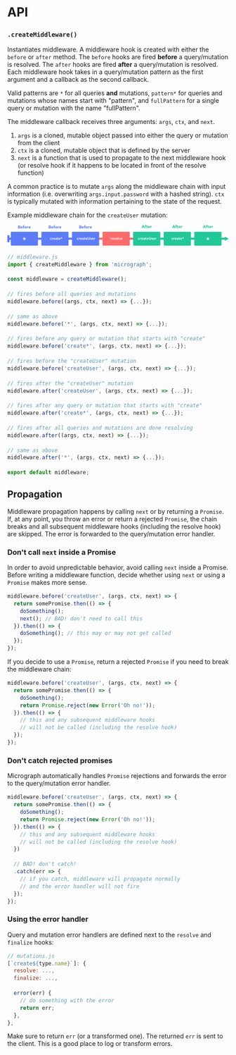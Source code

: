 # API
### `.createMiddleware()`
Instantiates middleware. A middleware hook is created with either the `before` or `after` method. The `before` hooks are fired **before** a query/mutation is resolved. The `after` hooks are fired **after** a query/mutation is resolved. Each middleware hook takes in a query/mutation pattern as the first argument and a callback as the second callback.

Valid patterns are `*` for all queries **and** mutations, `pattern*` for queries and mutations whose names start with "pattern", and `fullPattern` for a single query or mutation with the name "fullPattern".

The middleware callback receives three arguments: `args`, `ctx`, and `next`.

1. `args` is a cloned, mutable object passed into either the query or mutation from the client
2. `ctx` is a cloned, mutable object that is defined by the server
3. `next` is a function that is used to propagate to the next middleware hook (or resolve hook if it happens to be located in front of the resolve function)

A common practice is to mutate `args` along the middleware chain with input information (i.e. overwriting `args.input.password` with a hashed string). `ctx` is typically mutated with information pertaining to the state of the request.

Example middleware chain for the `createUser` mutation:

![Typical flow](../assets/chain.svg)

```javascript
// middleware.js
import { createMiddleware } from 'micrograph';

const middleware = createMiddleware();

// fires before all queries and mutations
middleware.before((args, ctx, next) => {...});

// same as above
middleware.before('*', (args, ctx, next) => {...});

// fires before any query or mutation that starts with "create"
middleware.before('create*', (args, ctx, next) => {...});

// fires before the "createUser" mutation
middleware.before('createUser', (args, ctx, next) => {...});

// fires after the "createUser" mutation
middleware.after('createUser', (args, ctx, next) => {...});

// fires after any query or mutation that starts with "create"
middleware.after('create*', (args, ctx, next) => {...});

// fires after all queries and mutations are done resolving
middleware.after((args, ctx, next) => {...});

// same as above
middleware.after('*', (args, ctx, next) => {...});

export default middleware;
```

## Propagation
Middleware propagation happens by calling `next` or by returning a `Promise`. If, at any point, you throw an error or return a rejected `Promise`, the chain breaks and all subsequent middleware hooks (including the resolve hook) are skipped. The error is forwarded to the query/mutation error handler.

### Don't call `next` inside a Promise
In order to avoid unpredictable behavior, avoid calling `next` inside a Promise. Before writing a middleware function, decide whether using `next` or using a `Promise` makes more sense.

```javascript
middleware.before('createUser', (args, ctx, next) => {
  return somePromise.then(() => {
    doSomething();
    next(); // BAD! don't need to call this
  }).then(() => {
    doSomething(); // this may or may not get called
  });
});
```

If you decide to use a `Promise`, return a rejected `Promise` if you need to break the middleware chain:

```javascript
middleware.before('createUser', (args, ctx, next) => {
  return somePromise.then(() => {
    doSomething();
    return Promise.reject(new Error('Oh no!'));
  }).then(() => {
    // this and any subsequent middleware hooks
    // will not be called (including the resolve hook)
  });
});
```

### Don't catch rejected promises
Micrograph automatically handles `Promise` rejections and forwards the error to the query/mutation error handler.

```javascript
middleware.before('createUser', (args, ctx, next) => {
  return somePromise.then(() => {
    doSomething();
    return Promise.reject(new Error('Oh no!'));
  }).then(() => {
    // this and any subsequent middleware hooks
    // will not be called (including the resolve hook)
  })

  // BAD! don't catch!
  .catch(err => {
    // if you catch, middleware will propagate normally
    // and the error handler will not fire
  });
});
```

### Using the error handler
Query and mutation error handlers are defined next to the `resolve` and `finalize` hooks:

```javascript
// mutations.js
[`create${type.name}`]: {
  resolve: ...,
  finalize: ...,

  error(err) {
    // do something with the error
    return err;
  },
},
```

Make sure to return `err` (or a transformed one). The returned `err` is sent to the client. This is a good place to log or transform errors.
